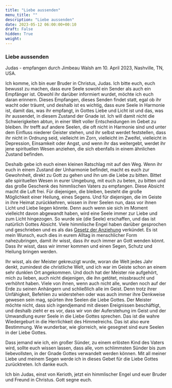 ```yaml
---
title: "Liebe aussenden"
menu_title: ""
description: "Liebe aussenden"
date: 2023-05-12 06:00:00+00:10
draft: False
hidden: True
weight:
---
```

### Liebe aussenden

Judas - empfangen durch Jimbeau Walsh am 10. April 2023, Nashville, TN, USA.

Ich komme, ich bin euer Bruder in Christus, Judas. Ich bitte euch, euch bewusst zu machen, dass eure Seele sowohl ein Sender als auch ein Empfänger ist. Obwohl ihr darüber informiert wurdet, möchte ich euch daran erinnern. Dieses Empfangen, dieses Senden findet statt, egal ob ihr wacht oder träumt, und deshalb ist es wichtig, dass eure Seele in Harmonie ist, damit das, was ihr empfangt, in Gottes Liebe und Licht ist und das, was ihr aussendet, in diesem Zustand der Gnade ist. Ich will damit nicht die Schwierigkeiten abtun, in einer Welt voller Entscheidungen im Gebet zu bleiben. Ihr trefft auf andere Seelen, die oft nicht in Harmonie sind und unter dem Einfluss niederer Geister stehen, und ihr selbst werdet feststellen, dass ihr nicht in Ordnung seid, vielleicht im Zorn, vielleicht im Zweifel, vielleicht in Depression, Einsamkeit oder Angst, und wenn ihr das weitergebt, werdet ihr jene spirituellen Wesen anziehen, die sich ebenfalls in einem ähnlichen Zustand befinden.

Deshalb gebe ich euch einen kleinen Ratschlag mit auf den Weg. Wenn ihr euch in einem Zustand der Unharmonie befindet, macht es euch zur Gewohnheit, direkt zu Gott zu gehen und ihn um die Liebe zu bitten. Bittet alle spirituellen Wesen in eurer Umgebung, mit euch zu beten, zu bitten und das große Geschenk des himmlischen Vaters zu empfangen. Diese Absicht macht die Luft frei. Für diejenigen, die bleiben, besteht die große Möglichkeit einer Heilung, eines Segens. Und für diejenigen, die im Geiste in ihre Heimat zurückkehren, wissen in ihrer Seelen nun, dass vor ihnen Licht und Liebe liegen könnte. Denn auch wenn sie sich im Moment vielleicht davon abgewandt haben, wird eine Seele immer zur Liebe und zum Licht hingezogen. So wurde sie (die Seele) erschaffen, und das ist natürlich Gottes Absicht. Viele himmlische Engel haben darüber gesprochen und geschrieben und es als das [Gesetz der Anziehung](/spirituelle-themen/spirituelle-gesetze/das-gesetz-der-anziehung/) verkündet. Es ist mein Wunsch, euch dies in eurem Alltag in menschlicher Form nahezubringen, damit ihr wisst, dass ihr euch immer an Gott wenden könnt. Dass ihr wisst, dass wir immer kommen und einen Segen, Schutz und Heilung bringen werden.

Ihr wisst, als der Meister gekreuzigt wurde, woran die Welt jedes Jahr denkt, zumindest die christliche Welt, und ich war im Geiste schon an einem sehr dunklen Ort angekommen. Und doch hat der Meister nie aufgehört, mich zu lieben, auch nicht diejenigen, die ihn getötet, missbraucht und verhöhnt haben. Viele von ihnen, wenn auch nicht alle, wurden noch auf der Erde zu seinen Anhängern und schließlich alle im Geist. Denn trotz ihrer Unfähigkeit, Befehlen zu widerstehen oder was auch immer ihre Denkweise gewesen sein mag, spürten ihre Seelen die Liebe Gottes. Der Meister möchte nicht, dass sich irgendjemand mit diesen Ereignissen beschäftigt, und deshalb zieht er es vor, dass wir von der Auferstehung im Geist und der Umwandlung eurer Seele in die Liebe Gottes sprechen. Das ist die wahre Wiedergeburt in die Herrlichkeit des Himmelreichs. Das ist also eure Bestimmung. Wie wunderbar, wie glorreich, wie gesegnet sind eure Seelen in der Liebe Gottes.

Dass jemand wie ich, ein großer Sünder, zu einem erlösten Kind des Vaters wird, sollte euch wissen lassen, dass alle, vom schlimmsten Sünder bis zum liebevollsten, in der Gnade Gottes verwandelt werden können. Mit all meiner Liebe und meinem Segen werde ich in dieses Gebet für die Liebe Gottes zurücktreten. Ich danke euch.

Ich bin Judas, einst von Kerioth, jetzt ein himmlischer Engel und euer Bruder und Freund in Christus. Gott segne euch.
